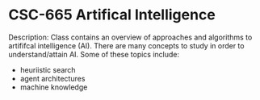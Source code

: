 # CSC-665 Artifical Intelligence
Description: Class contains an overview of approaches and algorithms to artififcal intelligence (AI). There are many concepts to study in order to understand/attain AI. Some of these topics include:
- heuriistic search
- agent architectures
- machine knowledge
